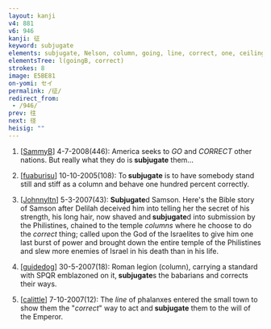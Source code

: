 ```yaml
---
layout: kanji
v4: 881
v6: 946
kanji: 征
keyword: subjugate
elements: subjugate, Nelson, column, going, line, correct, one, ceiling, stop, footprint
elementsTree: l(goingB, correct)
strokes: 8
image: E5BE81
on-yomi: セイ
permalink: /征/
redirect_from:
 - /946/
prev: 往
next: 径
heisig: ""
---
```


1) [<a href="http://kanji.koohii.com/profile/SammyB">SammyB</a>] 4-7-2008(446): America seeks to <em>GO</em> and <em>CORRECT</em> other nations. But really what they do is<strong> subjugate</strong> them...

2) [<a href="http://kanji.koohii.com/profile/fuaburisu">fuaburisu</a>] 10-10-2005(108): To<strong> subjugate</strong> is to have somebody stand still and stiff as a column and behave one hundred percent correctly.

3) [<a href="http://kanji.koohii.com/profile/Johnnyltn">Johnnyltn</a>] 5-3-2007(43): <strong>Subjugate</strong>d Samson. Here&#039;s the Bible story of Samson after Delilah deceived him into telling her the secret of his strength, his long hair, now shaved and<strong> subjugate</strong>d into submission by the Philistines, chained to the temple <em>columns</em> where he choose to do the <em>correct</em> thing; called upon the God of the Israelites to give him one last burst of power and brought down the entire temple of the Philistines and slew more enemies of Israel in his death than in his life.

4) [<a href="http://kanji.koohii.com/profile/guidedog">guidedog</a>] 30-5-2007(18): Roman legion (column), carrying a standard with SPQR emblazoned on it,<strong> subjugate</strong>s the babarians and corrects their ways.

5) [<a href="http://kanji.koohii.com/profile/calittle">calittle</a>] 7-10-2007(12): The <em>line</em> of phalanxes entered the small town to show them the &quot;<em>correct</em>&quot; way to act and<strong> subjugate</strong> them to the will of the Emperor.

